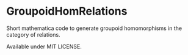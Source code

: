 # GroupoidHomRelations
Short mathematica code to generate groupoid homomorphisms in the category of relations.

Available under MIT LICENSE.
